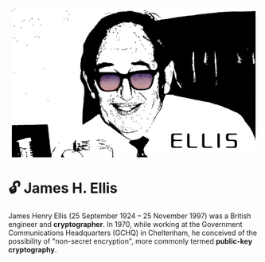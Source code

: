 <p align="center">
  <img height="300" src="https://raw.githubusercontent.com/yanjustino/ellis/master/assets/image.png">
</p>


# :unlock: James H. Ellis 
James Henry Ellis (25 September 1924 – 25 November 1997) was a British engineer and **cryptographer**. In 1970, while working at the Government Communications Headquarters (GCHQ) in Cheltenham, he conceived of the possibility of "non-secret encryption", more commonly termed **public-key cryptography**.
